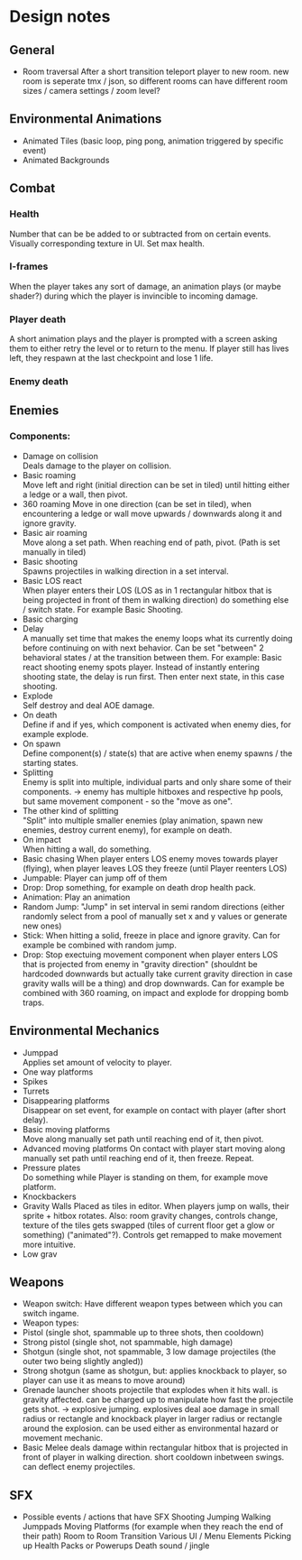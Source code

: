 # Design notes
## General
- Room traversal
  After a short transition teleport player to new room. new room is seperate tmx / json, so different rooms can have different room sizes / camera settings / zoom level?

## Environmental Animations
- Animated Tiles (basic loop, ping pong, animation triggered by specific event)
- Animated Backgrounds
  

## Combat

### Health
Number that can be be added to or subtracted from on certain events. Visually corresponding texture in UI. Set max health. 

### I-frames
When the player takes any sort of damage, an animation plays (or maybe shader?) during which the player is invincible to incoming damage. 

### Player death
A short animation plays and the player is prompted with a screen asking them to either retry the level or to return to the menu.
If player still has lives left, they respawn at the last checkpoint and lose 1 life.

### Enemy death

## Enemies
### Components:
- Damage on collision  
  Deals damage to the player on collision.
- Basic roaming  
  Move left and right (initial direction can be set in tiled) until hitting either a ledge or a wall, then pivot. 
- 360 roaming
  Move in one direction (can be set in tiled), when encountering a ledge or wall move upwards / downwards along it and ignore gravity.
- Basic air roaming  
  Move along a set path. When reaching end of path, pivot. (Path is set manually in tiled)
- Basic shooting  
  Spawns projectiles in walking direction in a set interval.
- Basic LOS react  
  When player enters their LOS (LOS as in 1 rectangular hitbox that is being projected in front of them in walking direction) do something else / switch state. For example Basic Shooting. 
- Basic charging  
- Delay  
  A manually set time that makes the enemy loops what its currently doing before continuing on with next behavior. Can be set "between" 2 behavioral states / at the transition between them. For example: Basic react shooting enemy spots player. Instead of instantly entering shooting state, the delay is run first. Then enter next state, in this case shooting.
- Explode  
  Self destroy and deal AOE damage.
- On death  
  Define if and if yes, which component is activated when enemy dies, for example explode.
- On spawn  
  Define component(s) / state(s) that are active when enemy spawns / the starting states.
- Splitting  
  Enemy is split into multiple, individual parts and only share some of their components. -> enemy has multiple hitboxes and respective hp pools, but same movement component - so the "move as one".
- The other kind of splitting  
  "Split" into multiple smaller enemies (play animation, spawn new enemies, destroy current enemy), for example on death. 
- On impact  
  When hitting a wall, do something.
- Basic chasing
  When player enters LOS enemy moves towards player (flying), when player leaves LOS they freeze (until Player reenters LOS)
- Jumpable: 
  Player can jump off of them
- Drop: Drop something, for example on death drop health pack. 
- Animation: Play an animation
- Random Jump: "Jump" in set interval in semi random directions (either randomly select from a pool of manually set x and y values or generate new ones)
- Stick: When hitting a solid, freeze in place and ignore gravity. Can for example be combined with random jump. 
- Drop: Stop exectuing movement component when player enters LOS that is projected from enemy in "gravity direction" (shouldnt be hardcoded downwards but actually take current gravity direction in case gravity walls will be a thing) and drop downwards. Can for example be combined with 360 roaming, on impact and explode for dropping bomb traps. 

## Environmental Mechanics
- Jumppad  
  Applies set amount of velocity to player. 
- One way platforms  
- Spikes  
- Turrets  
- Disappearing platforms  
  Disappear on set event, for example on contact with player (after short delay). 
- Basic moving platforms  
  Move along manually set path until reaching end of it, then pivot. 
- Advanced moving platforms
  On contact with player start moving along manually set path until reaching end of it, then freeze. Repeat.
- Pressure plates  
  Do something while Player is standing on them, for example move platform. 
- Knockbackers  
- Gravity Walls
  Placed as tiles in editor. When players jump on walls, their sprite + hitbox rotates. Also: room gravity changes, controls change, texture of the tiles gets swapped (tiles of current floor get a glow or something) ("animated"?). Controls get remapped to make movement more intuitive.
- Low grav

## Weapons
- Weapon switch: Have different weapon types between which you can switch ingame. 
- Weapon types:
- Pistol 
  (single shot, spammable up to three shots, then cooldown)
- Strong pistol 
  (single shot, not spammable, high damage)
- Shotgun 
  (single shot, not spammable, 3 low damage projectiles (the outer two being slightly angled))
- Strong shotgun 
  (same as shotgun, but: applies knockback to player, so player can use it as means to move around)
- Grenade launcher
  shoots projectile that explodes when it hits wall. is gravity affected. can be charged up to manipulate how fast the projectile gets shot. -> explosive jumping. explosives deal aoe damage in small radius or rectangle and knockback player in larger radius or rectangle around the explosion. can be used either as environmental hazard or movement mechanic. 
- Basic Melee
  deals damage within rectangular hitbox that is projected in front of player in walking direction. short cooldown inbetween swings. can deflect enemy projectiles.

## SFX
- Possible events / actions that have SFX
  Shooting
  Jumping
  Walking
  Jumppads
  Moving Platforms (for example when they reach the end of their path)
  Room to Room Transition
  Various UI / Menu Elements
  Picking up Health Packs or Powerups
  Death sound / jingle